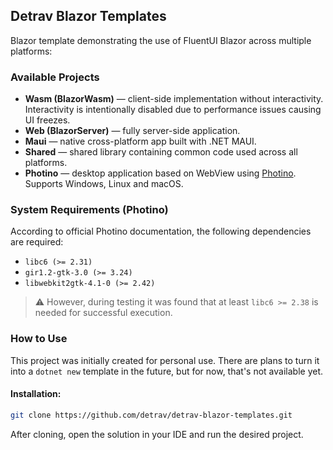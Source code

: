 ﻿## Detrav Blazor Templates

Blazor template demonstrating the use of FluentUI Blazor across multiple platforms:

### Available Projects

- **Wasm (BlazorWasm)** — client-side implementation without interactivity. Interactivity is intentionally disabled due to performance issues causing UI freezes.
- **Web (BlazorServer)** — fully server-side application.
- **Maui** — native cross-platform app built with .NET MAUI.
- **Shared** — shared library containing common code used across all platforms.
- **Photino** — desktop application based on WebView using [Photino](https://github.com/tryphotino/photino.Blazor). Supports Windows, Linux and macOS.

### System Requirements (Photino)

According to official Photino documentation, the following dependencies are required:

- `libc6 (>= 2.31)`
- `gir1.2-gtk-3.0 (>= 3.24)`
- `libwebkit2gtk-4.1-0 (>= 2.42)`

> ⚠️ However, during testing it was found that at least `libc6 >= 2.38` is needed for successful execution.

### How to Use

This project was initially created for personal use. There are plans to turn it into a `dotnet new` template in the future, but for now, that's not available yet.

#### Installation:
```bash
git clone https://github.com/detrav/detrav-blazor-templates.git
```

After cloning, open the solution in your IDE and run the desired project.

